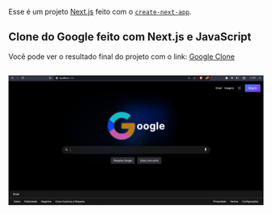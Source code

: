 Esse é um projeto [Next.js](https://nextjs.org/) feito com o [`create-next-app`](https://github.com/vercel/next.js/tree/canary/packages/create-next-app).

## Clone do Google feito com Next.js e JavaScript

Você pode ver o resultado final do projeto com o link: [Google Clone](https://google-clone-gamma-sepia.vercel.app/)

##

![](/public/home-def.png)

